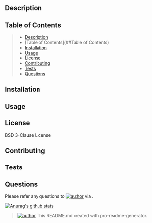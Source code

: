 
# 
## Description

## Table of Contents
> - [Description](##Description)
> - [Table of Contents](##Table of Contents)
> - [Installation](##Installation)
> - [Usage](##Usage)
> - [License](##License)
> - [Contributing](##Contributing)
> - [Tests](##Tests)
> - [Questions](##Questions)

## Installation

## Usage

## License
BSD 3-Clause License
## Contributing

## Tests

## Questions
Please refer any questions to [![author](https://img.shields.io/badge/Dev--yellow)](https://img.shields.io/badge/Dev--yellow) via .

[![Anurag's github stats](https://github-readme-stats.vercel.app/api?username=&theme=solarized-light)](https://github.com//github-readme-stats)


> [![author](https://img.shields.io/badge/Dev-JayArghArgh-yellow)](https://img.shields.io/badge/Dev-JayArghArgh-yellow) This README.md created with pro-readme-generator.

